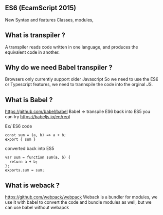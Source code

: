 ## ES6 (EcamScript 2015)
New Syntax and features 
Classes, modules, 

## What is transpiler ? 
A transpiler reads code written in one language, and produces the equivalent code in another.

## Why do we need Babel transpiler ?
Browsers only currently support older Javascript
So we need to use the ES6 or Typescript features, we need to trannspile the code into the orginal JS.

## What is Babel ? 
https://github.com/babel/babel
Babel => transpile ES6 back into ES5
you can try 
https://babeljs.io/en/repl

Ex/
ES6 code 
```
const sum = (a, b) => a + b;
export { sum }
```
converted back into ES5 
```
var sum = function sum(a, b) {
  return a + b;
};
exports.sum = sum;
```

## What is weback ? 
https://github.com/webpack/webpack
Weback is a bundler for modules, we use it with babel to convert the code and bundle modules as well, but we can use babel without webapck 
